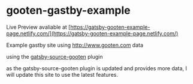 # gooten-gastby-example

Live Preview avaliable at
[https://gatsby-gooten-example-page.netlify.com/](https://gatsby-gooten-example-page.netlify.com/)


Example gastby site using http://www.gooten.com data


using the [gatsby-source-gooten](https://github.com/mrhut10/gatsby-source-gooten) plugin


as the gatsby-source-gooten plugin is updated and provides more data, I will update this site to use the latest features.